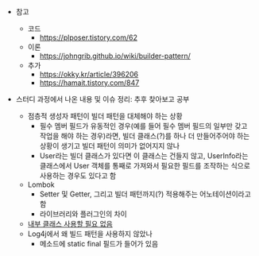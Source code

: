 - 참고
  - 코드
  	- https://plposer.tistory.com/62
  - 이론
  	- https://johngrib.github.io/wiki/builder-pattern/
  - 추가
    - https://okky.kr/article/396206
    - https://hamait.tistory.com/847

- 스터디 과정에서 나온 내용 및 이슈 정리: 추후 찾아보고 공부
	- 점층적 생성자 패턴이 빌더 패턴을 대체해야 하는 상황
		- 필수 멤버 필드가 유동적인 경우(예를 들어 필수 멤버 필드의 일부만 갖고 작업을 해야 하는 경우)라면,
		  빌더 클래스(?)를 하나 더 만들어주어야 하는 상황이 생기고 빌더 패턴이 의미가 없어지지 않나
		- User라는 빌더 클래스가 있다면 이 클래스는 건들지 않고,
		  UserInfo라는 클래스에서 User 객체를 통째로 가져와서 필요한 필드를 조작하는 식으로 사용하는 경우도 있다고 함
	- Lombok
		- Setter 및 Getter, 그리고 빌더 패턴까지(?) 적용해주는 어노테이션이라고 함
		- 라이브러리와 플러그인의 차이
	- [내부 클래스 사용할 필요 없음](https://ko.wikipedia.org/wiki/%EB%B9%8C%EB%8D%94_%ED%8C%A8%ED%84%B4)
	- Log4j에서 왜 빌드 패턴을 사용하지 않았나
		- 메소드에 static final 필드가 들어가 있음